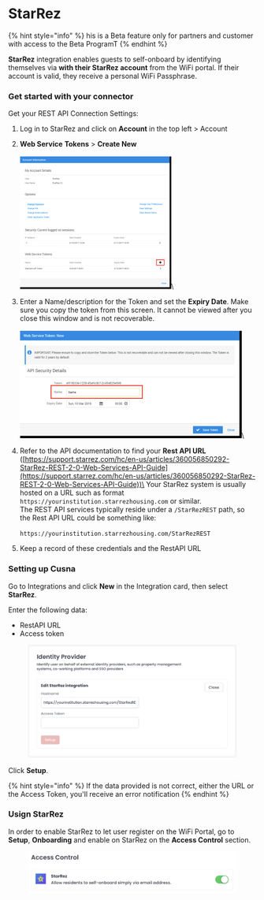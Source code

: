 # StarRez

{% hint style="info" %}
his is a Beta feature only for partners and customer with access to the Beta ProgramT
{% endhint %}

**StarRez** integration enables guests to self-onboard by identifying themselves via **with their StarRez account** from the WiFi portal. If their account is valid, they receive a personal WiFi Passphrase.



### Get started with your connector <a href="#get-started-with-your-connector" id="get-started-with-your-connector"></a>

Get your REST API Connection Settings:

1. Log in to StarRez and click on **Account** in the top left > Account
2. **Web Service** **Tokens** > **Create New**\
   \
   ![](<../../.gitbook/assets/image (1) (1).png>)\

3. Enter a Name/description for the Token and set the **Expiry Date**. Make sure you copy the token from this screen. It cannot be viewed after you close this window and is not recoverable. \
   \
   ![](<../../.gitbook/assets/image (3).png>)\

4.  Refer to the API documentation to find your **Rest API URL** ([https://support.starrez.com/hc/en-us/articles/360056850292-StarRez-REST-2-0-Web-Services-API-Guide](https://support.starrez.com/hc/en-us/articles/360056850292-StarRez-REST-2-0-Web-Services-API-Guide))\
    Your StarRez system is usually hosted on a URL such as  format `https://yourinstitution.starrezhousing.com` or similar.\
    The REST API services typically reside under a `/StarRezREST` path, so the Rest API URL could be something like:

    `https://yourinstitution.starrezhousing.com/StarRezREST`


5. Keep a record of these credentials and the RestAPI URL



### Setting up Cusna

Go to Integrations and click **New** in the Integration card, then select **StarRez**.

Enter the following data:

* RestAPI URL
* Access token

<figure><img src="../../.gitbook/assets/image (372).png" alt=""><figcaption></figcaption></figure>

Click **Setup**.

{% hint style="info" %}
If the data provided is not correct, either the URL or the Access Token, you'll receive an error notification
{% endhint %}



### Usign StarRez

In order to enable StarRez to let user register on the WiFi Portal, go to **Setup**, **Onboarding** and  enable on StarRez on the **Access Control** section.

<figure><img src="../../.gitbook/assets/image (373).png" alt=""><figcaption></figcaption></figure>

